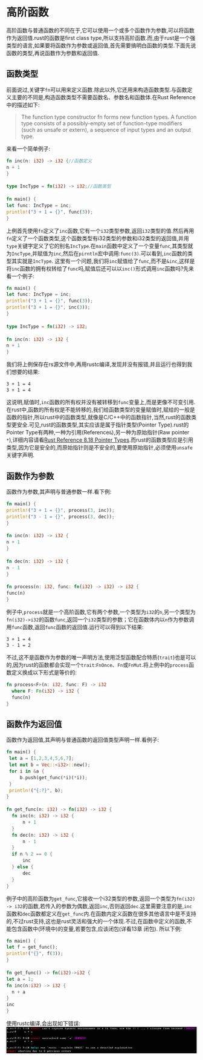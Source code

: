 # 高阶函数
  高阶函数与普通函数的不同在于,它可以使用一个或多个函数作为参数,可以将函数作为返回值.rust的函数是first class type,所以支持高阶函数.而,由于rust是一个强类型的语言,如果要将函数作为参数或返回值,首先需要搞明白函数的类型.下面先说函数的类型,再说函数作为参数和返回值.

## 函数类型
  前面说过,关键字`fn`可以用来定义函数.除此以外,它还用来构造函数类型.与函数定义主要的不同是,构造函数类型不需要函数名、参数名和函数体.在Rust Reference中的描述如下:
  > The function type constructor fn forms new function types. A function type consists of a possibly-empty set of function-type modifiers (such as unsafe or extern), a sequence of input types and an output type.

  来看一个简单例子:
  ```rust
fn inc(n: i32) -> i32 {//函数定义
  n + 1
}

type IncType = fn(i32) -> i32;//函数类型

fn main() {
  let func: IncType = inc;
  println!("3 + 1 = {}", func(3));
}
  ```
  上例首先使用`fn`定义了`inc`函数,它有一个`i32`类型参数,返回`i32`类型的值.然后再用`fn`定义了一个函数类型,这个函数类型有i32类型的参数和i32类型的返回值,并用`type`关键字定义了它的别名`IncType`.在`main`函数中定义了一个变量`func`,其类型就为`IncType`,并赋值为`inc`,然后在`pirntln`宏中调用:`func(3)`.可以看到,`inc`函数的类型其实就是`IncType`.
  这里有一个问题,我们将`inc`赋值给了`func`,而不是`&inc`,这样是将`inc`函数的拥有权转给了`func`吗,赋值后还可以以`inc()`形式调用`inc`函数吗?先来看一个例子:
  ```rust
fn main() {
  let func: IncType = inc;
  println!("3 + 1 = {}", func(3));
  println!("3 + 1 = {}", inc(3));
}

type IncType = fn(i32) -> i32;

fn inc(n: i32) -> i32 {
  n + 1
}
  ```
  我们将上例保存在rs源文件中,再用rustc编译,发现并没有报错,并且运行也得到我们想要的结果:
  ```
3 + 1 = 4
3 + 1 = 4
  ```
  这说明,赋值时,`inc`函数的所有权并没有被转移到`func`变量上,而是更像不可变引用.在rust中,函数的所有权是不能转移的,我们给函数类型的变量赋值时,赋给的一般是函数的指针,所以rust中的函数类型,就像是C/C++中的函数指针,当然,rust的函数类型更安全.可见,rust的函数类型,其实应该是属于指针类型(Pointer Type).rust的Pointer Type有两种,一种为引用(Reference`&`),另一种为原始指针(Raw pointer `*`),详细内容请看[Rust Reference 8.18 Pointer Types](http://doc.rust-lang.org/reference.html#pointer-types).而rust的函数类型应是引用类型,因为它是安全的,而原始指针则是不安全的,要使用原始指针,必须使用`unsafe`关键字声明.

## 函数作为参数
  函数作为参数,其声明与普通参数一样.看下例:
  ```rust
fn main() {
  println!("3 + 1 = {}", process(3, inc));
  println!("3 - 1 = {}", process(3, dec));
}

fn inc(n: i32) -> i32 {
  n + 1
}

fn dec(n: i32) -> i32 {
  n - 1
}

fn process(n: i32, func: fn(i32) -> i32) -> i32 {
  func(n)
}
  ```
  例子中,`process`就是一个高阶函数,它有两个参数,一个类型为`i32`的`n`,另一个类型为`fn(i32)->i32`的函数`func`,返回一个`i32`类型的参数；它在函数体内以`n`作为参数调用`func`函数,返回`func`函数的返回值.运行可以得到以下结果:
  ```
3 + 1 = 4
3 - 1 = 2
  ```
  不过,这不是函数作为参数的唯一声明方法,使用泛型函数配合特质(`trait`)也是可以的,因为rust的函数都会实现一个`trait`:`FnOnce`、`Fn`或`FnMut`.将上例中的`process`函数定义换成以下形式是等价的:
  ```rust
fn process<F>(n: i32, func: F) -> i32
    where F: Fn(i32) -> i32 {
    func(n)
}
  ```

## 函数作为返回值
  函数作为返回值,其声明与普通函数的返回值类型声明一样.看例子:
  ```rust
fn main() {
   let a = [1,2,3,4,5,6,7];
   let mut b = Vec::<i32>::new();
   for i in &a {
       b.push(get_func(*i)(*i));
   }
   println!("{:?}", b);
}

fn get_func(n: i32) -> fn(i32) -> i32 {
    fn inc(n: i32) -> i32 {
        n + 1
    }
    fn dec(n: i32) -> i32 {
        n - 1
    }
    if n % 2 == 0 {
        inc
    } else {
        dec
    }
}
  ```
  例子中的高阶函数为`get_func`,它接收一个i32类型的参数,返回一个类型为`fn(i32) -> i32`的函数,若传入的参数为偶数,返回`inc`,否则返回`dec`.这里需要注意的是,`inc`函数和`dec`函数都定义在`get_func`内.在函数内定义函数在很多其他语言中是不支持的,不过rust支持,这也是rust灵活和强大的一个体现.不过,在函数中定义的函数,不能包含函数中(环境中)的变量,若要包含,应该闭包(详看13章 闭包).
  所以下例:
  ```rust
fn main() {
  let f = get_func();
  println!("{}", f(3));
}

fn get_func() -> fn(i32)->i32 {
  let a = 1;
  fn inc(n:i32) -> i32 {
    n + a
  }
  inc
}
  ```
  使用rustc编译,会出现如下错误:![error](../image/high-order-function.png)
